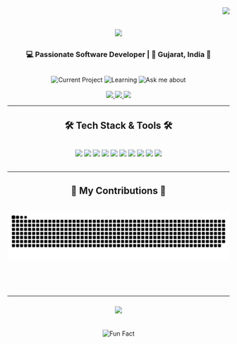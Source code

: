 <img align="right" src="https://visitor-badge.laobi.icu/badge?page_id=PrinceRadadiya.PrinceRadadiya" />

<h1 align="center">
    <img src="https://readme-typing-svg.herokuapp.com/?font=Fira+Code&size=30&center=true&vCenter=true&width=500&height=70&duration=4000&lines=Hello+World!+👋;I'm+Prince+Radadiya;Welcome+to+my+GitHub!" />
</h1>

<h3 align="center">💻 Passionate Software Developer | 🌟 Gujarat, India 🌟</h3>

<br/>

<div align="center">
    <img src="https://img.shields.io/badge/🚀%20Current%20Project-Marketplace-blue" alt="Current Project" />
    <img src="https://img.shields.io/badge/🌱%20Learning-Docker%20|%20Supabase%20|%20AWS-green" alt="Learning" />
    <img src="https://img.shields.io/badge/💬%20Ask%20me%20about-Node.js%20|%20React%20|%20Firebase-orange" alt="Ask me about" />
</div>

<br/>

<div align="center"> 
    <a href="https://mail.google.com/mail/?view=cm&fs=1&to=radadiyaprince1@gmail.com" target="_blank">
        <img src="https://img.shields.io/badge/Gmail-D14836?style=for-the-badge&logo=gmail&logoColor=white" />
    </a>
    <a href="https://www.linkedin.com/in/prince-radadiya-9a567125a/" target="_blank">
        <img src="https://img.shields.io/badge/LinkedIn-0077B5?style=for-the-badge&logo=linkedin&logoColor=white" />
    </a>
    <a href="https://princeradadiya1.netlify.app/" target="_blank">
        <img src="https://img.shields.io/badge/Portfolio-FF5722?style=for-the-badge&logo=todoist&logoColor=white" />
    </a>
</div>

<hr/>

<h2 align="center">🛠️ Tech Stack & Tools 🛠️</h2>
<br/>
<div align="center">
    <img src="https://img.shields.io/badge/-React-61DAFB?style=for-the-badge&logo=react&logoColor=black" />
    <img src="https://img.shields.io/badge/-Node.js-339933?style=for-the-badge&logo=node.js&logoColor=white" />
    <img src="https://img.shields.io/badge/-TypeScript-3178C6?style=for-the-badge&logo=typescript&logoColor=white" />
    <img src="https://img.shields.io/badge/-JavaScript-F7DF1E?style=for-the-badge&logo=javascript&logoColor=black" />
    <img src="https://img.shields.io/badge/-Firebase-FFCA28?style=for-the-badge&logo=firebase&logoColor=black" />
    <img src="https://img.shields.io/badge/-MongoDB-47A248?style=for-the-badge&logo=mongodb&logoColor=white" />
    <img src="https://img.shields.io/badge/-Next.js-000000?style=for-the-badge&logo=next.js&logoColor=white" />
    <img src="https://img.shields.io/badge/-MySQL-4479A1?style=for-the-badge&logo=mysql&logoColor=white" />
    <img src="https://img.shields.io/badge/-Git-F05032?style=for-the-badge&logo=git&logoColor=white" />
    <img src="https://img.shields.io/badge/-VS%20Code-007ACC?style=for-the-badge&logo=visual-studio-code&logoColor=white" />
</div>

<br/>
<hr/>


<div align="center">
  <h2>🐍 My Contributions 🐍</h2>
  <br>
  <img alt="snake eating my contributions" src="https://raw.githubusercontent.com/salesp07/salesp07/output/github-contribution-grid-snake.svg" />
  
  <br/><br/><br/>
</div>

<hr/>

<h3 align="center">
    <img src="https://readme-typing-svg.herokuapp.com/?font=Fira+Code&size=22&center=true&vCenter=true&width=500&height=70&duration=4000&lines=Thanks+for+visiting!+👋;Let's+connect+on+LinkedIn!;Always+open+to+collaborate+🤝">
</h3>

<br/>

<div align="center">
    <img src="https://img.shields.io/badge/Fun%20Fact-Game%20of%20Thrones%20Night's%20Watch%20cloaks%20are%20made%20from%20Ikea%20rugs-1f425f.svg" alt="Fun Fact" />
</div>

<br/>